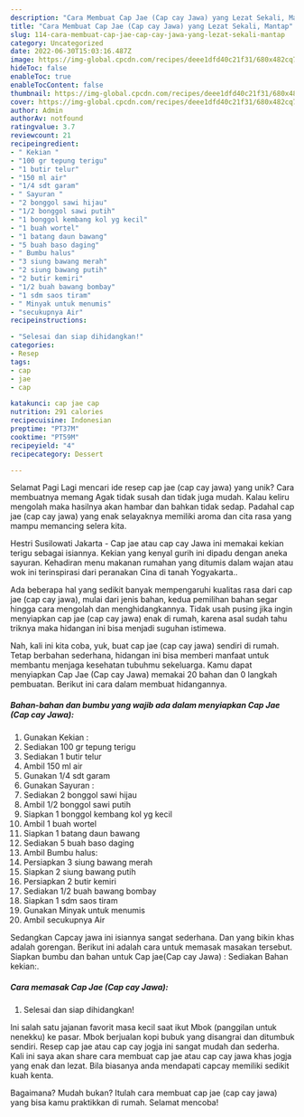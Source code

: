 ```yaml
---
description: "Cara Membuat Cap Jae (Cap cay Jawa) yang Lezat Sekali, Mantap"
title: "Cara Membuat Cap Jae (Cap cay Jawa) yang Lezat Sekali, Mantap"
slug: 114-cara-membuat-cap-jae-cap-cay-jawa-yang-lezat-sekali-mantap
category: Uncategorized
date: 2022-06-30T15:03:16.487Z
image: https://img-global.cpcdn.com/recipes/deee1dfd40c21f31/680x482cq70/cap-jae-cap-cay-jawa-foto-resep-utama.jpg
hideToc: false
enableToc: true
enableTocContent: false
thumbnail: https://img-global.cpcdn.com/recipes/deee1dfd40c21f31/680x482cq70/cap-jae-cap-cay-jawa-foto-resep-utama.jpg
cover: https://img-global.cpcdn.com/recipes/deee1dfd40c21f31/680x482cq70/cap-jae-cap-cay-jawa-foto-resep-utama.jpg
author: Admin
authorAv: notfound
ratingvalue: 3.7
reviewcount: 21
recipeingredient:
- " Kekian "
- "100 gr tepung terigu"
- "1 butir telur"
- "150 ml air"
- "1/4 sdt garam"
- " Sayuran "
- "2 bonggol sawi hijau"
- "1/2 bonggol sawi putih"
- "1 bonggol kembang kol yg kecil"
- "1 buah wortel"
- "1 batang daun bawang"
- "5 buah baso daging"
- " Bumbu halus"
- "3 siung bawang merah"
- "2 siung bawang putih"
- "2 butir kemiri"
- "1/2 buah bawang bombay"
- "1 sdm saos tiram"
- " Minyak untuk menumis"
- "secukupnya Air"
recipeinstructions:

- "Selesai dan siap dihidangkan!"
categories:
- Resep
tags:
- cap
- jae
- cap

katakunci: cap jae cap 
nutrition: 291 calories
recipecuisine: Indonesian
preptime: "PT37M"
cooktime: "PT59M"
recipeyield: "4"
recipecategory: Dessert

---
```



Selamat Pagi Lagi mencari ide resep cap jae (cap cay jawa) yang unik? Cara membuatnya memang Agak tidak susah dan tidak juga mudah. Kalau keliru mengolah maka hasilnya akan hambar dan bahkan tidak sedap. Padahal cap jae (cap cay jawa) yang enak selayaknya memiliki aroma dan cita rasa yang mampu memancing selera kita.


Hestri Susilowati Jakarta - Cap jae atau cap cay Jawa ini memakai kekian terigu sebagai isiannya. Kekian yang kenyal gurih ini dipadu dengan aneka sayuran. Kehadiran menu makanan rumahan yang ditumis dalam wajan atau wok ini terinspirasi dari peranakan Cina di tanah Yogyakarta..

Ada beberapa hal yang sedikit banyak mempengaruhi kualitas rasa dari cap jae (cap cay jawa), mulai dari jenis bahan, kedua pemilihan bahan segar hingga cara mengolah dan menghidangkannya. Tidak usah pusing jika ingin menyiapkan cap jae (cap cay jawa) enak di rumah, karena asal sudah tahu triknya maka hidangan ini bisa menjadi suguhan istimewa.


Nah, kali ini kita coba, yuk, buat cap jae (cap cay jawa) sendiri di rumah. Tetap berbahan sederhana, hidangan ini bisa memberi manfaat untuk membantu menjaga kesehatan tubuhmu sekeluarga. Kamu dapat menyiapkan Cap Jae (Cap cay Jawa) memakai 20 bahan dan 0 langkah pembuatan. Berikut ini cara dalam membuat hidangannya.

<!--inarticleads1-->

##### Bahan-bahan dan bumbu yang wajib ada dalam menyiapkan Cap Jae (Cap cay Jawa):

1. Gunakan  Kekian :
1. Sediakan 100 gr tepung terigu
1. Sediakan 1 butir telur
1. Ambil 150 ml air
1. Gunakan 1/4 sdt garam
1. Gunakan  Sayuran :
1. Sediakan 2 bonggol sawi hijau
1. Ambil 1/2 bonggol sawi putih
1. Siapkan 1 bonggol kembang kol yg kecil
1. Ambil 1 buah wortel
1. Siapkan 1 batang daun bawang
1. Sediakan 5 buah baso daging
1. Ambil  Bumbu halus:
1. Persiapkan 3 siung bawang merah
1. Siapkan 2 siung bawang putih
1. Persiapkan 2 butir kemiri
1. Sediakan 1/2 buah bawang bombay
1. Siapkan 1 sdm saos tiram
1. Gunakan  Minyak untuk menumis
1. Ambil secukupnya Air


Sedangkan Capcay jawa ini isiannya sangat sederhana. Dan yang bikin khas adalah gorengan. Berikut ini adalah cara untuk memasak masakan tersebut. Siapkan bumbu dan bahan untuk Cap jae(Cap cay Jawa) : Sediakan Bahan kekian:. 

<!--inarticleads2-->

##### Cara memasak Cap Jae (Cap cay Jawa):


1. Selesai dan siap dihidangkan!

Ini salah satu jajanan favorit masa kecil saat ikut Mbok (panggilan untuk nenekku) ke pasar. Mbok berjualan kopi bubuk yang disangrai dan ditumbuk sendiri. Resep cap jae atau cap cay jogja ini sangat mudah dan sederha. Kali ini saya akan share cara membuat cap jae atau cap cay jawa khas jogja yang enak dan lezat. Bila biasanya anda mendapati capcay memiliki sedikit kuah kenta. 

Bagaimana? Mudah bukan? Itulah cara membuat cap jae (cap cay jawa) yang bisa kamu praktikkan di rumah. Selamat mencoba!
